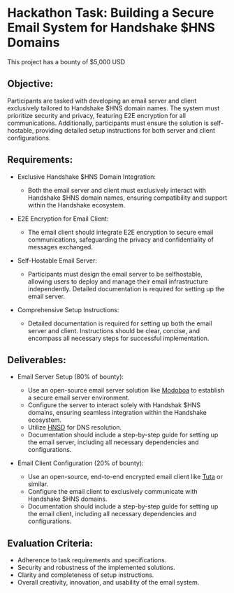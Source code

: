 # Hackathon Task: Building a Secure Email System for Handshake $HNS Domains

This project has a bounty of $5,000 USD

## Objective:

Participants are tasked with developing an email server and client
exclusively tailored to Handshake $HNS domain names. The
system must prioritize security and privacy, featuring E2E
encryption for all communications. Additionally, participants must
ensure the solution is self-hostable, providing detailed setup
instructions for both server and client configurations.


## Requirements:

- Exclusive Handshake $HNS Domain Integration:
  - Both the email server and client must exclusively interact
with Handshake $HNS domain names, ensuring
compatibility and support within the Handshake
ecosystem.

- E2E Encryption for Email Client:
  - The email client should integrate E2E encryption to
secure email communications, safeguarding the privacy
and confidentiality of messages exchanged.

- Self-Hostable Email Server:
  - Participants must design the email server to be selfhostable, allowing users to deploy and manage their
email infrastructure independently. Detailed
documentation is required for setting up the email server.

- Comprehensive Setup Instructions:
  - Detailed documentation is required for setting up both the
email server and client. Instructions should be clear,
concise, and encompass all necessary steps for
successful implementation.


## Deliverables:

- Email Server Setup (80% of bounty):
  - Use an open-source email server solution like [Modoboa](https://github.com/modoboa/modoboa) to establish a
secure email server environment.
  - Configure the server to interact solely with Handshak $HNS domains, ensuring seamless integration within the Handshake ecosystem.
  - Utilize [HNSD](https://github.com/handshake-org/hnsd) for
DNS resolution.
  - Documentation should include a step-by-step guide for setting up the email server, including all necessary dependencies and configurations.

- Email Client Configuration (20% of bounty):
  - Use an open-source, end-to-end encrypted email client
like [Tuta](https://github.com/tutao/tutanota) or similar.
  - Configure the email client to exclusively communicate
with Handshake $HNS domains.
  - Documentation should include a step-by-step guide for setting up the email client, including all necessary dependencies and configurations.


## Evaluation Criteria:

- Adherence to task requirements and specifications.
- Security and robustness of the implemented solutions.
- Clarity and completeness of setup instructions.
- Overall creativity, innovation, and usability of the email system.